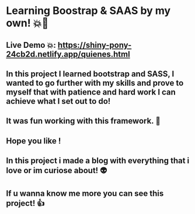 # Learning Boostrap & SAAS by my own! 💥🦄

## Live Demo 💥: https://shiny-pony-24cb2d.netlify.app/quienes.html

## In this project I learned bootstrap and SASS, I wanted to go further with my skills and prove to myself that with patience and hard work I can achieve what I set out to do!

## It was fun working with this framework. 🥳

## Hope you like !

## In this project i made a blog with everything that i love or im curiose about! 👽

## If u wanna know me more you can see this project! 👍


